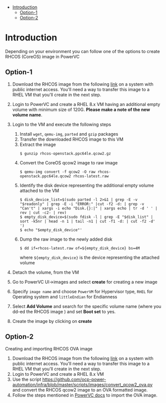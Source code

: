 - [Introduction](#introduction)
  - [Option-1](#option-1)
  - [Option-2](#option-2)

# Introduction
Depending on your environment you can follow one of the options to create RHCOS (CoreOS) image in PowerVC

## Option-1

1. Download the RHCOS image from the following [link](https://mirror.openshift.com/pub/openshift-v4/ppc64le/dependencies/rhcos/4.7/latest/rhcos-openstack.ppc64le.qcow2.gz) on a system with public internet access.
You'll need a way to transfer this image to a RHEL VM that you'll create in the next step.
2. Login to PowerVC and create a RHEL 8.x VM having an additional empty volume with minimum size of 120G. **Please make a note of the new volume name**.
3. Login to the VM and execute the following steps
   1. Install `wget`, `qemu-img`, `parted` and `gzip` packages
   2. Transfer the downloaded RHCOS image to this VM
   3. Extract the image
      ```
      $ gunzip rhcos-openstack.ppc64le.qcow2.gz
      ```
   4. Convert the CoreOS qcow2 image to raw image
      ```
      $ qemu-img convert -f qcow2 -O raw rhcos-openstack.ppc64le.qcow2 rhcos-latest.raw
      ```
   5. Identify the disk device representing the additional empty volume attached to the VM
      ```
      $ disk_device_list=$(sudo parted -l 2>&1 | grep -E -v "$readonly" | grep -E -i "ERROR:" |cut -f2 -d: | grep -v "Can't" | xargs -i echo "Disk.{}:|" | xargs echo | tr -d ' ' | rev | cut -c2- | rev)
      $ empty_disk_device=$(sudo fdisk -l | grep -E "$disk_list" | sort -k5nr | head -n 1 | tail -n1 | cut -f1 -d: | cut -f2 -d' ')
      $ echo "$empty_disk_device"'
      ```
   6. Dump the raw image to the newly added disk
      ```
      $ dd if=rhcos-latest.raw of=${empty_disk_device} bs=4M
      ```
      where `${empty_disk_device}` is the device representing the attached volume

4. Detach the volume, from the VM

5. Go to PowerVC UI->images and select **create** for creating a new image

6. Specify `image name` and choose `PowerVM` for Hypervisor type, `RHEL` for Operating system and `littleEndian` for Endianness

7.  Select **Add Volume** and search for the specific volume name (where you dd-ed the RHCOS image ) and set **Boot set** to yes.

8.  Create the image by clicking on **create**

## Option-2

Creating and importing RHCOS OVA image

1. Download the RHCOS image from the following [link](https://mirror.openshift.com/pub/openshift-v4/ppc64le/dependencies/rhcos/4.7/latest/rhcos-openstack.ppc64le.qcow2.gz) on a system with public internet access.
You'll need a way to transfer this image to a RHEL VM that you'll create in the next step.
2. Login to PowerVC and create a RHEL 8.x VM
3. Use the script https://github.com/ocp-power-automation/infra/blob/master/scripts/images/convert_qcow2_ova.py and
   convert the RHCOS qcow2 image to an OVA formatted image.
4. Follow the steps mentioned in [PowerVC docs](https://www.ibm.com/support/knowledgecenter/SSVSPA_1.4.4/com.ibm.powervc.cloud.help.doc/powervc_import_image_cloud.html) to
   import the OVA image.
